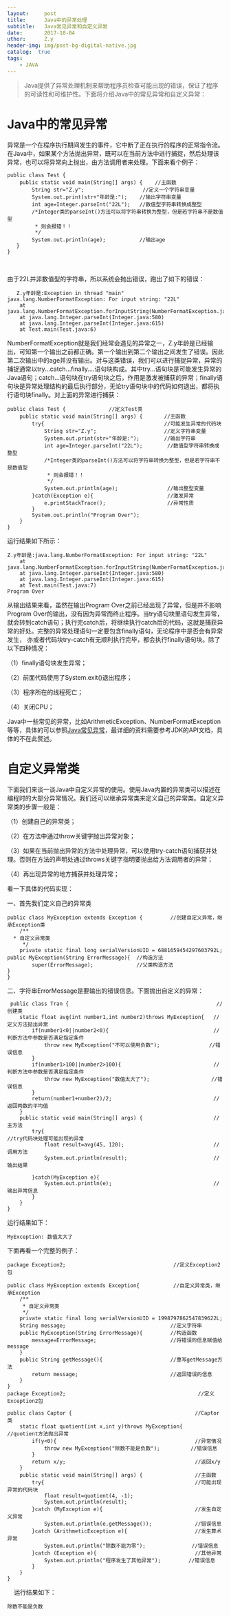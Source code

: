 ```yaml
--- 
layout:     post 
title:      Java中的异常处理 
subtitle:   Java常见异常和自定义异常 
date:       2017-10-04 
uthor:      Z.y 
header-img: img/post-bg-digital-native.jpg
catalog:  true
tags: 
    - JAVA
---
```




>Java提供了异常处理机制来帮助程序员检查可能出现的错误，保证了程序的可读性和可维护性。下面将介绍Java中的常见异常和自定义异常：


# Java中的常见异常
异常是一个在程序执行期间发生的事件，它中断了正在执行的程序的正常指令流。在Java中，如果某个方法抛出异常，既可以在当前方法中进行捕捉，然后处理该异常，也可以将异常向上抛出，由方法调用者来处理。下面来看个例子：

    public class Test {
	    public static void main(String[] args) {    //主函数
		    String str="Z.y";                   //定义一个字符串变量
		    System.out.print(str+"年龄是:");    //输出字符串变量
		    int age=Integer.parseInt("22L");   //数值型字符串转换成整型
		    /*Integer类的parseInt()方法可以将字符串转换为整型，但是若字符串不是数值型
		     * 则会报错！！
		     */
		    System.out.println(age);           //输出age
	   }
    }
   
   
   
   由于22L并非数值型的字符串，所以系统会抛出错误，跑出了如下的错误：

       Z.y年龄是:Exception in thread "main" java.lang.NumberFormatException: For input string: "22L"
	    at java.lang.NumberFormatException.forInputString(NumberFormatException.java:65)
	    at java.lang.Integer.parseInt(Integer.java:580)
	    at java.lang.Integer.parseInt(Integer.java:615)
	    at Test.main(Test.java:6)

NumberFormatException就是我们经常会遇见的异常之一，Z.y年龄是已经输出，可知第一个输出之前都正确。第一个输出到第二个输出之间发生了错误。因此第二次输出中的age并没有输出。对与这类错误，我们可以进行捕捉异常，异常的捕捉通常以try...catch...finally....语句块构成。其中try...语句块是可能发生异常的Java语句；catch...语句块在try语句块之后，作用是激发被捕获的异常；finally语句块是异常处理结构的最后执行部分，无论try语句块中的代码如何退出，都将执行语句块finally。对上面的异常进行捕获：

    public class Test {              //定义Test类
	    public static void main(String[] args) {       //主函数
		    try{                                       //可能发生异常的代码块
			    String str="Z.y";                      //定义字符串变量
			    System.out.print(str+"年龄是:");        //输出字符串
			    int age=Integer.parseInt("22L");        //数值型字符串转换成整型
			    /*Integer类的parseInt()方法可以将字符串转换为整型，但是若字符串不是数值型
			     * 则会报错！！
			     */
			    System.out.println(age);                //输出整型变量
		    }catch(Exception e){                        //激发异常
			    e.printStackTrace();                    //异常性质
		    }
		    System.out.println("Program Over");
	    }
    }

    
运行结果如下所示：

    Z.y年龄是:java.lang.NumberFormatException: For input string: "22L"
	    at java.lang.NumberFormatException.forInputString(NumberFormatException.java:65)
	    at java.lang.Integer.parseInt(Integer.java:580)
	    at java.lang.Integer.parseInt(Integer.java:615)
	    at Test.main(Test.java:7)
    Program Over
 
 
从输出结果来看，虽然在输出Program Over之前已经出现了异常，但是并不影响Program Over的输出，没有因为异常而终止程序。当try语句块里语句发生异常，就会转到catch语句；执行完catch后，将继续执行catch后的代码，这就是捕获异常的好处。完整的异常处理语句一定要包含finally语句，无论程序中是否会有异常发生， 亦或者代码块try-catch有无顺利执行完毕，都会执行finally语句块。除了以下四种情况：  

（1）finally语句块发生异常；   

（2）前面代码使用了System.exit()退出程序；  

（3）程序所在的线程死亡；  

（4）关闭CPU；  

Java中一些常见的异常，比如ArithmeticException、NumberFormatException等等，具体的可以参照[Java常见异常](http://www.importnew.com/16725.html)，最详细的资料需要参考JDK的API文档，具体的不在此赘述。

# 自定义异常类
下面我们来谈一谈Java中自定义异常的使用。使用Java内置的异常类可以描述在编程时的大部分异常情况。我们还可以继承异常类来定义自己的异常类。自定义异常类的步骤一般是：  

（1）创建自己的异常类；  

（2）在方法中通过throw关键字抛出异常对象；  

（3）如果在当前抛出异常的方法中处理异常，可以使用try-catch语句捕获并处理。否则在方法的声明处通过throws关键字指明要抛出给方法调用者的异常；  

（4）再出现异常的地方捕获并处理异常；  

看一下具体的代码实现：  


一、首先我们定义自己的异常类

    public class MyException extends Exception {         //创建自定义异常，继承Exception类
    	/**
   	  * 自定义异常类
    	 */
    	private static final long serialVersionUID = 6881659454297603792L;
	public MyException(String ErrorMessage){  //构造方法
		    super(ErrorMessage);              //父类构造方法
	}
    }

二、字符串ErrorMessage是要输出的错误信息。下面抛出自定义的异常：

     public class Tran {                                                //创建类
	    static float avg(int number1,int number2)throws MyException{   //定义方法拋出异常
		    if(number1<0||number2<0){                                  //判断方法中参数是否满足指定条件
			    throw new MyException("不可以使用负数");                //错误信息
		    }
		    if(number1>100||number2>100){                              //判断方法中参数是否满足指定条件
			    throw new MyException("数值太大了");                    //错误信息
		    }
		    return(number1+number2)/2;                                 //返回两数的平均值
	    }
	    public static void main(String[] args) {                       //主方法
		    try{                                                       //try代码块处理可能出现的异常
			    float result=avg(45, 120);                             //调用方法
			    System.out.println(result);                            //输出结果
					
		    }catch(MyException e){                         
			    System.out.println(e);                                 //输出异常信息
		    }
	    }
    }

运行结果如下：

    MyException: 数值太大了

下面再看一个完整的例子：

    package Exception2;                                   //定义Exception2包

    public class MyException extends Exception{           //自定义异常类，继承Exception
	    /**
	     * 自定义异常类
	     */
	    private static final long serialVersionUID = 1998797862547839622L;
	    String message;                                  //定义字符串
	    public MyException(String ErrorMessage){         //构造函数
	 	    message=ErrorMessage;                        //将错误的信息赋值给message
	    } 
	    public String getMessage(){                      //重写getMessage方法
		    return message;                              //返回错误的信息
	    }
    }
    package Exception2;                                           //定义Exception2包

    public class Captor {                                        //Captor类
	    static float quotient(int x,int y)throws MyException{    //quotient方法抛出异常
		    if(y<0){                                             //异常情况
			    throw new MyException("除数不能是负数");          //错误信息
		    }
		    return x/y;                                          //返回x/y
	    }
	    public static void main(String[] args) {                 //主函数
		    try{                                                 //可能出现异常的代码块
			    float result=quotient(4, -1); 
			    System.out.println(result);
		    }catch (MyException e){                              //发生自定义异常
			    System.out.println(e.getMessage());              //错误信息
		    }catch (ArithmeticException e){                      //发生算术异常
			    System.out.println("除数不能为零");               //错误信息
		    }catch (Exception e){                                //其他异常
			    System.out.println("程序发生了其他异常");         //错误信息
		    }
	    }
    }

    
运行结果如下：

    除数不能是负数



